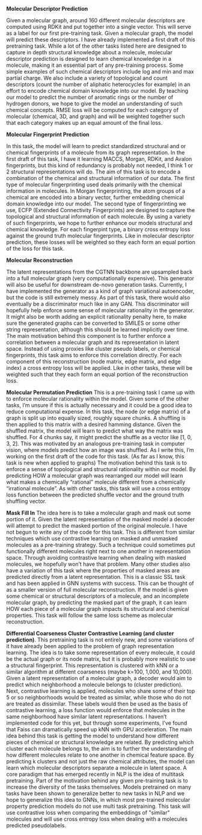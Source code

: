 **Molecular Descriptor Prediction**

Given a molecular graph, around 160 different molecular descriptors are computed using RDKit and put together into a single vector. This will serve as a label for our first pre-training task. Given a molecular graph, the model will predict these descriptors. I have already implemented a first draft of this pretraining task.
While a lot of the other tasks listed here are designed to capture in depth structural knowledge about a molecule, molecular descriptor prediction is designed to learn chemical knowledge in a molecule, making it an essential part of any pre-training process. Some simple examples of such chemical descriptors include log and min and max partial charge. We also include a variety of topological and count descriptors (count the number of aliphatic heterocycles for example) in an effort to encode chemical domain knowledge into our model. By teaching our model to predict the number of aromatic rings or the number of hydrogen donors, we hope to give the model an understanding of such chemical concepts. RMSE loss will be computed for each category of molecular (chemical, 3D, and graph) and will be weighted together such that each category makes up an equal amount of the final loss.

**Molecular Fingerprint Prediction**

In this task, the model will learn to predict standardized structural and or chemical fingerprints of a molecule from its graph representation. In the first draft of this task, I have it learning MACCS, Morgan, RDKit, and Avalon fingerprints, but this kind of redundancy is probably not needed, I think 1 or 2 structural representations will do.
The aim of this task is to encode a combination of the chemical and structural information of our data. The first type of molecular fingerprinting used deals primarily with the chemical information in molecules. In Morgan fingerprinting, the atom groups of a chemical are encoded into a binary vector, further embedding chemical domain knowledge into our model. The second type of fingerprinting we use, ECFP (Extended Connectivity Fingerprints) are designed to capture the topological and structural information of each molecule. By using a variety of such fingerprints, we hope to further enhance our models structural and chemical knowledge. For each fingerpint type, a binary cross entropy loss against the ground truth molecular fingerprints. Like in molecular descriptor prediction, these losses will be weighted so they each form an equal portion of the loss for this task.

**Molecular Reconstruction**

 The latent representations from the CGTNN backbone are upsampled back into a full molecular graph (very computationally expensive). This generator will also be useful for downstream de-novo generation tasks. Currently, I have implemented the generator as a kind of graph variational autoencoder, but the code is still extremely messy. As part of this task, there would also eventually be a discriminator much like in any GAN. This discriminator will hopefully help enforce some sense of molecular rationality in the generator.  It might also be worth adding an explicit rationality penalty here, to make sure the generated graphs can be converted to SMILES or some other string representation, although this should be learned implicitly over time.
The main motivation behind this component is to further enforce a correlation between a molecular graph and its representation in latent space. Instead of using proxies like cluster pseudo labels, or chemical fingerprints, this task aims to enforce this correlation directly. For each component of this reconstruction (node matrix, edge matrix, and edge index) a cross entropy loss will be applied. Like in other tasks, these will be weighted such that they each form an equal portion of the reconstruction loss.

**Molecular Permutation Prediction** This is a pre-training task I came up with to enforce molecular rationality within the model. Given some of the other tasks, I’m unsure if this is actually necessary and it could be a good idea to reduce computational expense. In this task, the node (or edge matrix) of a graph is split up into equally sized, roughly square chunks. A shuffling is then applied to this matrix with a desired hamming distance. Given the shuffled matrix, the model will learn to predict what way the matrix was shuffled. For 4 chunks say, it might predict the shuffle as a vector like [1, 0, 3, 2]. This was motivated by an analogous pre-training task in computer vision, where models predict how an image was shuffled. As I write this, I’m working on the first draft of the code for this task.
(As far as I know, this task is new when applied to graphs) The motivation behind this task is to enforce a sense of topological and structural rationality within our model. By predicting HOW a molecular graph was rearranged our model will learn what makes a chemically “rational” molecule different from a chemically “irrational molecule”. As with other tasks, this task will use a cross entropy loss function between the predicted shuffle vector and the ground truth shuffling vector.

**Mask Fill In**
 The idea here is to take a molecular graph and mask out some portion of it. Given the latent representation of the masked model a decoder will attempt to predict the masked portion of the original molecule. I have not begun to write any of the code for this task. This is different from similar techniques which use contrastive learning on masked and unmasked molecules as a pre-training strategy. Such a technique could sometimes put functionally different molecules right next to one another in representation space. Through avoiding contrastive learning when dealing with masked molecules, we hopefully won’t have that problem. Many other studies also have a variation of this task where the properties of masked areas are predicted directly from a latent representation.
This is a classic SSL task and has been applied in GNN systems with success. This can be thought of as a smaller version of full molecular reconstruction. If the model is given some chemical or structural descriptors of a molecule, and an incomplete molecular graph, by predicting the masked part of the graph, it can learn HOW each piece of a molecular graph impacts its structural and chemical properties. This task will follow the same loss scheme as molecular reconstruction.

**Differential Coarseness Cluster Contrastive Learning (and cluster prediction)**. This pretraining task is not entirely new, and some variations of it have already been applied to the problem of graph representation learning. The idea is to take some representation of every molecule, it could be the actual graph or its node matrix, but it is probably more realistic to use a structural fingerprint. This representation is clustered with kNN or a similar algorithm at different coarseness (maybe k=100, 1,000, and 10,000). Given a latent representation of a molecular graph, a decoder would aim to predict which neighborhood a molecule belongs to (cluster prediction). Next, contrastive learning is applied, molecules who share some of their top 5 or so neighborhoods would be treated as similar, while those who do not are treated as dissimilar. These labels would then be used as the basis of contrastive learning, a loss function would enforce that molecules in the same neighborhood have similar latent representations. I haven’t implemented code for this yet, but through some experiments, I’ve found that Faiss can dramatically speed up kNN with GPU acceleration.
The main idea behind this task is getting the model to understand how different pieces of chemical or structural knowledge are related. By predicting which cluster each molecule belongs to, the aim is to further the understanding of how different molecules relate to one another in chemical feature space. By predicting k clusters and not just the raw chemical attributes, the model can learn which molecular descriptors separate a molecule in latent space.
A core paradigm that has emerged recently in NLP is the idea of multitask pretraining. Part of the motivation behind any given pre-training task is to increase the diversity of the tasks themselves. Models pretrained on many tasks have been shown to generalize better to new tasks in NLP and we hope to generalize this idea to GNNs, in which most pre-trained molecular property prediction models do not use multi task pretraining. This task will use contrastive loss when comparing the embeddings of "similar" molecules and will use cross entropy loss when dealing with a molecules predicted pseudolabels.

